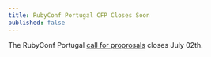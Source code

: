 ```yaml
---
title: RubyConf Portugal CFP Closes Soon
published: false
---
```


The RubyConf Portugal [call for proprosals][cfp] closes July 02th.

[cfp]: LINK
